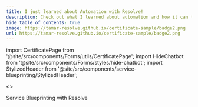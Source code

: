 ```yaml
---
title: I just learned about Automation with Resolve!
description: Check out what I learned about automation and how it can transform your workflow efficiency.
hide_table_of_contents: true
image: https://tamar-resolve.github.io/certificate-sample/badge2.png
url: https://tamar-resolve.github.io/certificate-sample/badge2.png
---
```


import CertificatePage from '@site/src/components/Forms/utils/CertificatePage';
import HideChatbot from '@site/src/components/Forms/styles/hide-chatbot';
import StylizedHeader from '@site/src/components/service-blueprinting/StylizedHeader';

<>
  <HideChatbot />

  <StylizedHeader>Service Blueprinting with Resolve</StylizedHeader>

  <CertificatePage />
</>

